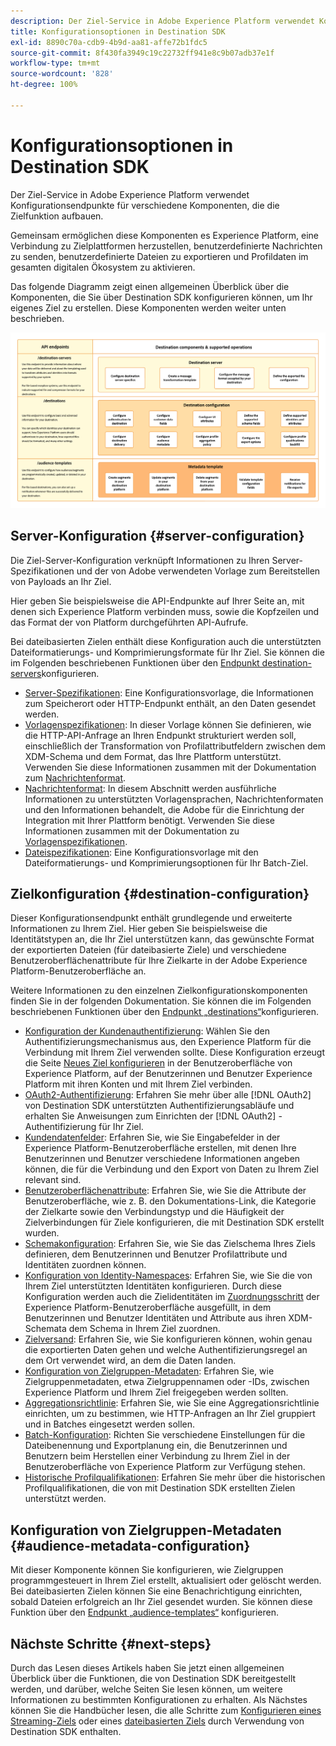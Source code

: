 ```yaml
---
description: Der Ziel-Service in Adobe Experience Platform verwendet Konfigurationsendpunkte für verschiedene Komponenten, die die Zielfunktion aufbauen. Erfahren Sie, wie diese Komponenten zusammen es Experience Platform ermöglichen, eine Verbindung zu Zielpartnern herzustellen, benutzerdefinierte Nachrichten zu senden und Profildaten im gesamten digitalen Ökosystem zu aktivieren.
title: Konfigurationsoptionen in Destination SDK
exl-id: 8890c70a-cdb9-4b9d-aa81-affe72b1fdc5
source-git-commit: 8f430fa3949c19c22732ff941e8c9b07adb37e1f
workflow-type: tm+mt
source-wordcount: '828'
ht-degree: 100%

---
```


# Konfigurationsoptionen in Destination SDK

Der Ziel-Service in Adobe Experience Platform verwendet Konfigurationsendpunkte für verschiedene Komponenten, die die Zielfunktion aufbauen.

Gemeinsam ermöglichen diese Komponenten es Experience Platform, eine Verbindung zu Zielplattformen herzustellen, benutzerdefinierte Nachrichten zu senden, benutzerdefinierte Dateien zu exportieren und Profildaten im gesamten digitalen Ökosystem zu aktivieren.

Das folgende Diagramm zeigt einen allgemeinen Überblick über die Komponenten, die Sie über Destination SDK konfigurieren können, um Ihr eigenes Ziel zu erstellen. Diese Komponenten werden weiter unten beschrieben.

![Diagramm mit den Destination SDK-Komponenten, den Konfigurations-Endpunkten und den von ihnen unterstützten Vorgängen.](../assets/functionality/destination-sdk-components-diagram.png)

## Server-Konfiguration {#server-configuration}

Die Ziel-Server-Konfiguration verknüpft Informationen zu Ihren Server-Spezifikationen und der von Adobe verwendeten Vorlage zum Bereitstellen von Payloads an Ihr Ziel.

Hier geben Sie beispielsweise die API-Endpunkte auf Ihrer Seite an, mit denen sich Experience Platform verbinden muss, sowie die Kopfzeilen und das Format der von Platform durchgeführten API-Aufrufe.

Bei dateibasierten Zielen enthält diese Konfiguration auch die unterstützten Dateiformatierungs- und Komprimierungsformate für Ihr Ziel. Sie können die im Folgenden beschriebenen Funktionen über den [Endpunkt destination-servers](../authoring-api/destination-server/create-destination-server.md)konfigurieren.

* [Server-Spezifikationen](destination-server/server-specs.md): Eine Konfigurationsvorlage, die Informationen zum Speicherort oder HTTP-Endpunkt enthält, an den Daten gesendet werden.
* [Vorlagenspezifikationen](destination-server/templating-specs.md): In dieser Vorlage können Sie definieren, wie die HTTP-API-Anfrage an Ihren Endpunkt strukturiert werden soll, einschließlich der Transformation von Profilattributfeldern zwischen dem XDM-Schema und dem Format, das Ihre Plattform unterstützt. Verwenden Sie diese Informationen zusammen mit der Dokumentation zum [Nachrichtenformat](destination-server/message-format.md).
* [Nachrichtenformat](destination-server/message-format.md): In diesem Abschnitt werden ausführliche Informationen zu unterstützten Vorlagensprachen, Nachrichtenformaten und den Informationen behandelt, die Adobe für die Einrichtung der Integration mit Ihrer Plattform benötigt. Verwenden Sie diese Informationen zusammen mit der Dokumentation zu [Vorlagenspezifikationen](destination-server/templating-specs.md).
* [Dateispezifikationen](destination-server/file-formatting.md): Eine Konfigurationsvorlage mit den Dateiformatierungs- und Komprimierungsoptionen für Ihr Batch-Ziel.

## Zielkonfiguration {#destination-configuration}

Dieser Konfigurationsendpunkt enthält grundlegende und erweiterte Informationen zu Ihrem Ziel. Hier geben Sie beispielsweise die Identitätstypen an, die Ihr Ziel unterstützen kann, das gewünschte Format der exportierten Dateien (für dateibasierte Ziele) und verschiedene Benutzeroberflächenattribute für Ihre Zielkarte in der Adobe Experience Platform-Benutzeroberfläche an.

Weitere Informationen zu den einzelnen Zielkonfigurationskomponenten finden Sie in der folgenden Dokumentation. Sie können die im Folgenden beschriebenen Funktionen über den [Endpunkt „destinations“](../authoring-api/destination-configuration/create-destination-configuration.md)konfigurieren.

* [Konfiguration der Kundenauthentifizierung](destination-configuration/customer-authentication.md): Wählen Sie den Authentifizierungsmechanismus aus, den Experience Platform für die Verbindung mit Ihrem Ziel verwenden sollte. Diese Konfiguration erzeugt die Seite [Neues Ziel konfigurieren](../../ui/connect-destination.md) in der Benutzeroberfläche von Experience Platform, auf der Benutzerinnen und Benutzer Experience Platform mit ihren Konten und mit Ihrem Ziel verbinden.
* [OAuth2-Authentifizierung](destination-configuration/oauth2-authorization.md): Erfahren Sie mehr über alle [!DNL OAuth2] von Destination SDK unterstützten Authentifizierungsabläufe und erhalten Sie Anweisungen zum Einrichten der [!DNL OAuth2] -Authentifizierung für Ihr Ziel.
* [Kundendatenfelder](destination-configuration/customer-data-fields.md): Erfahren Sie, wie Sie Eingabefelder in der Experience Platform-Benutzeroberfläche erstellen, mit denen Ihre Benutzerinnen und Benutzer verschiedene Informationen angeben können, die für die Verbindung und den Export von Daten zu Ihrem Ziel relevant sind.
* [Benutzeroberflächenattribute](destination-configuration/ui-attributes.md): Erfahren Sie, wie Sie die Attribute der Benutzeroberfläche, wie z. B. den Dokumentations-Link, die Kategorie der Zielkarte sowie den Verbindungstyp und die Häufigkeit der Zielverbindungen für Ziele konfigurieren, die mit Destination SDK erstellt wurden.
* [Schemakonfiguration](destination-configuration/schema-configuration.md): Erfahren Sie, wie Sie das Zielschema Ihres Ziels definieren, dem Benutzerinnen und Benutzer Profilattribute und Identitäten zuordnen können.
* [Konfiguration von Identity-Namespaces](destination-configuration/identity-namespace-configuration.md): Erfahren Sie, wie Sie die von Ihrem Ziel unterstützten Identitäten konfigurieren. Durch diese Konfiguration werden auch die Zielidentitäten im [Zuordnungsschritt](../../ui/activate-segment-streaming-destinations.md#mapping) der Experience Platform-Benutzeroberfläche ausgefüllt, in dem Benutzerinnen und Benutzer Identitäten und Attribute aus ihren XDM-Schemata dem Schema in Ihrem Ziel zuordnen.
* [Zielversand](destination-configuration/destination-delivery.md): Erfahren Sie, wie Sie konfigurieren können, wohin genau die exportierten Daten gehen und welche Authentifizierungsregel an dem Ort verwendet wird, an dem die Daten landen.
* [Konfiguration von Zielgruppen-Metadaten](destination-configuration/audience-metadata-configuration.md): Erfahren Sie, wie Zielgruppenmetadaten, etwa Zielgruppennamen oder -IDs, zwischen Experience Platform und Ihrem Ziel freigegeben werden sollten.
* [Aggregationsrichtlinie](destination-configuration/aggregation-policy.md): Erfahren Sie, wie Sie eine Aggregationsrichtlinie einrichten, um zu bestimmen, wie HTTP-Anfragen an Ihr Ziel gruppiert und in Batches eingesetzt werden sollen.
* [Batch-Konfiguration](destination-configuration/batch-configuration.md): Richten Sie verschiedene Einstellungen für die Dateibenennung und Exportplanung ein, die Benutzerinnen und Benutzern beim Herstellen einer Verbindung zu Ihrem Ziel in der Benutzeroberfläche von Experience Platform zur Verfügung stehen.
* [Historische Profilqualifikationen](destination-configuration/historical-profile-qualifications.md): Erfahren Sie mehr über die historischen Profilqualifikationen, die von mit Destination SDK erstellten Zielen unterstützt werden.

## Konfiguration von Zielgruppen-Metadaten {#audience-metadata-configuration}

Mit dieser Komponente können Sie konfigurieren, wie Zielgruppen programmgesteuert in Ihrem Ziel erstellt, aktualisiert oder gelöscht werden. Bei dateibasierten Zielen können Sie eine Benachrichtigung einrichten, sobald Dateien erfolgreich an Ihr Ziel gesendet wurden. Sie können diese Funktion über den [Endpunkt „audience-templates“](../metadata-api/create-audience-template.md) konfigurieren.

## Nächste Schritte {#next-steps}

Durch das Lesen dieses Artikels haben Sie jetzt einen allgemeinen Überblick über die Funktionen, die von Destination SDK bereitgestellt werden, und darüber, welche Seiten Sie lesen können, um weitere Informationen zu bestimmten Konfigurationen zu erhalten. Als Nächstes können Sie die Handbücher lesen, die alle Schritte zum [Konfigurieren eines Streaming-Ziels](../guides/configure-destination-instructions.md) oder eines [dateibasierten Ziels](../guides/configure-file-based-destination-instructions.md) durch Verwendung von Destination SDK enthalten.
